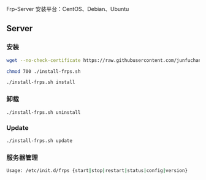 Frp-Server 安装平台：CentOS、Debian、Ubuntu

Server
------

### 安装

```Bash
wget --no-check-certificate https://raw.githubusercontent.com/junfuchang/onekey-install-frps/master/frps/install-frps.sh -O ./install-frps.sh

chmod 700 ./install-frps.sh

./install-frps.sh install
```

### 卸载
```Bash
./install-frps.sh uninstall
```

### Update
```Bash
./install-frps.sh update
```

### 服务器管理
```Bash
Usage: /etc/init.d/frps {start|stop|restart|status|config|version}
```

